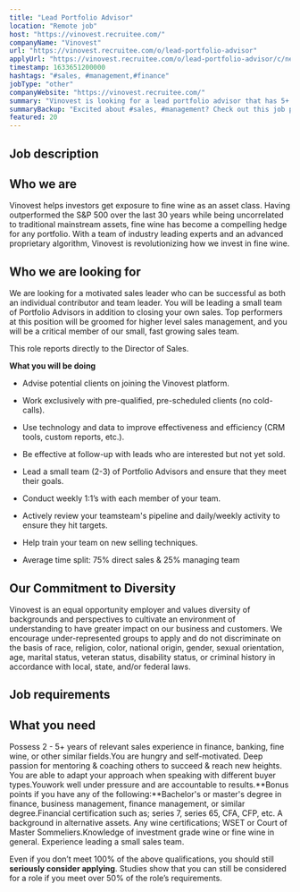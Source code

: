 ```yaml
---
title: "Lead Portfolio Advisor"
location: "Remote job"
host: "https://vinovest.recruitee.com/"
companyName: "Vinovest"
url: "https://vinovest.recruitee.com/o/lead-portfolio-advisor"
applyUrl: "https://vinovest.recruitee.com/o/lead-portfolio-advisor/c/new"
timestamp: 1633651200000
hashtags: "#sales, #management,#finance"
jobType: "other"
companyWebsite: "https://vinovest.recruitee.com/"
summary: "Vinovest is looking for a lead portfolio advisor that has 5+ years of relevant sales experience in finance, banking, fine wine, or other similar fields."
summaryBackup: "Excited about #sales, #management? Check out this job post at Vinovest!"
featured: 20
---
```


## Job description

## Who we are

Vinovest helps investors get exposure to fine wine as an asset class. Having outperformed the S&P 500 over the last 30 years while being uncorrelated to traditional mainstream assets, fine wine has become a compelling hedge for any portfolio. With a team of industry leading experts and an advanced proprietary algorithm, Vinovest is revolutionizing how we invest in fine wine.

## Who we are looking for

We are looking for a motivated sales leader who can be successful as both an individual contributor and team leader. You will be leading a small team of Portfolio Advisors in addition to closing your own sales. Top performers at this position will be groomed for higher level sales management, and you will be a critical member of our small, fast growing sales team.

This role reports directly to the Director of Sales.

**What you will be doing**

*   Advise potential clients on joining the Vinovest platform.
    
*   Work exclusively with pre-qualified, pre-scheduled clients (no cold-calls).
    
*   Use technology and data to improve effectiveness and efficiency (CRM tools, custom reports, etc.).
    
*   Be effective at follow-up with leads who are interested but not yet sold.
    
*   Lead a small team (2-3) of Portfolio Advisors and ensure that they meet their goals.
    
*   Conduct weekly 1:1’s with each member of your team.
    
*   Actively review your teamsteam's pipeline and daily/weekly activity to ensure they hit targets.
    
*   Help train your team on new selling techniques.
    
*   Average time split: 75% direct sales & 25% managing team
    

## Our Commitment to Diversity

Vinovest is an equal opportunity employer and values diversity of backgrounds and perspectives to cultivate an environment of understanding to have greater impact on our business and customers. We encourage under-represented groups to apply and do not discriminate on the basis of race, religion, color, national origin, gender, sexual orientation, age, marital status, veteran status, disability status, or criminal history in accordance with local, state, and/or federal laws.

## Job requirements

## What you need

Possess 2 - 5+ years of relevant sales experience in finance, banking, fine wine, or other similar fields.You are hungry and self-motivated. Deep passion for mentoring & coaching others to succeed & reach new heights. You are able to adapt your approach when speaking with different buyer types.Youwork well under pressure and are accountable to results.**Bonus points if you have any of the following:**Bachelor's or master's degree in finance, business management, finance management, or similar degree.Financial certification such as; series 7, series 65, CFA, CFP, etc. A background in alternative assets. Any wine certifications; WSET or Court of Master Sommeliers.Knowledge of investment grade wine or fine wine in general. Experience leading a small sales team.

‪Even if you don’t meet 100% of the above qualifications, you should still **seriously consider applying**. Studies show that you can still be considered for a role if you meet over 50% of the role’s requirements.‬
